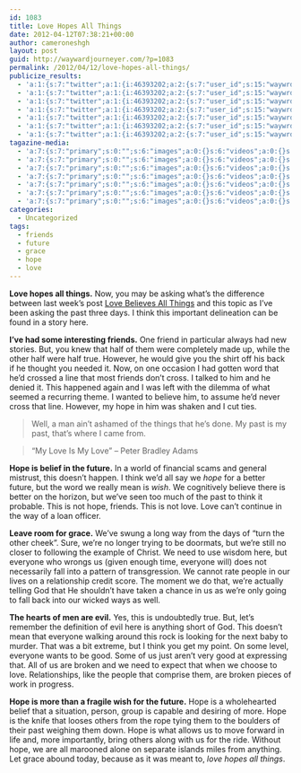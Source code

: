 ```yaml
---
id: 1083
title: Love Hopes All Things
date: 2012-04-12T07:38:21+00:00
author: cameroneshgh
layout: post
guid: http://waywardjourneyer.com/?p=1083
permalink: /2012/04/12/love-hopes-all-things/
publicize_results:
  - 'a:1:{s:7:"twitter";a:1:{i:46393202;a:2:{s:7:"user_id";s:15:"waywrdjourneyer";s:7:"post_id";s:18:"190403486314266624";}}}'
  - 'a:1:{s:7:"twitter";a:1:{i:46393202;a:2:{s:7:"user_id";s:15:"waywrdjourneyer";s:7:"post_id";s:18:"190403486314266624";}}}'
  - 'a:1:{s:7:"twitter";a:1:{i:46393202;a:2:{s:7:"user_id";s:15:"waywrdjourneyer";s:7:"post_id";s:18:"190403486314266624";}}}'
  - 'a:1:{s:7:"twitter";a:1:{i:46393202;a:2:{s:7:"user_id";s:15:"waywrdjourneyer";s:7:"post_id";s:18:"190403486314266624";}}}'
  - 'a:1:{s:7:"twitter";a:1:{i:46393202;a:2:{s:7:"user_id";s:15:"waywrdjourneyer";s:7:"post_id";s:18:"190403486314266624";}}}'
  - 'a:1:{s:7:"twitter";a:1:{i:46393202;a:2:{s:7:"user_id";s:15:"waywrdjourneyer";s:7:"post_id";s:18:"190403486314266624";}}}'
  - 'a:1:{s:7:"twitter";a:1:{i:46393202;a:2:{s:7:"user_id";s:15:"waywrdjourneyer";s:7:"post_id";s:18:"190403486314266624";}}}'
tagazine-media:
  - 'a:7:{s:7:"primary";s:0:"";s:6:"images";a:0:{}s:6:"videos";a:0:{}s:11:"image_count";s:1:"0";s:6:"author";s:8:"19879429";s:7:"blog_id";s:8:"19280981";s:9:"mod_stamp";s:19:"2012-04-12 11:42:49";}'
  - 'a:7:{s:7:"primary";s:0:"";s:6:"images";a:0:{}s:6:"videos";a:0:{}s:11:"image_count";s:1:"0";s:6:"author";s:8:"19879429";s:7:"blog_id";s:8:"19280981";s:9:"mod_stamp";s:19:"2012-04-12 11:42:49";}'
  - 'a:7:{s:7:"primary";s:0:"";s:6:"images";a:0:{}s:6:"videos";a:0:{}s:11:"image_count";s:1:"0";s:6:"author";s:8:"19879429";s:7:"blog_id";s:8:"19280981";s:9:"mod_stamp";s:19:"2012-04-12 11:42:49";}'
  - 'a:7:{s:7:"primary";s:0:"";s:6:"images";a:0:{}s:6:"videos";a:0:{}s:11:"image_count";s:1:"0";s:6:"author";s:8:"19879429";s:7:"blog_id";s:8:"19280981";s:9:"mod_stamp";s:19:"2012-04-12 11:42:49";}'
  - 'a:7:{s:7:"primary";s:0:"";s:6:"images";a:0:{}s:6:"videos";a:0:{}s:11:"image_count";s:1:"0";s:6:"author";s:8:"19879429";s:7:"blog_id";s:8:"19280981";s:9:"mod_stamp";s:19:"2012-04-12 11:42:49";}'
  - 'a:7:{s:7:"primary";s:0:"";s:6:"images";a:0:{}s:6:"videos";a:0:{}s:11:"image_count";s:1:"0";s:6:"author";s:8:"19879429";s:7:"blog_id";s:8:"19280981";s:9:"mod_stamp";s:19:"2012-04-12 11:42:49";}'
  - 'a:7:{s:7:"primary";s:0:"";s:6:"images";a:0:{}s:6:"videos";a:0:{}s:11:"image_count";s:1:"0";s:6:"author";s:8:"19879429";s:7:"blog_id";s:8:"19280981";s:9:"mod_stamp";s:19:"2012-04-12 11:42:49";}'
categories:
  - Uncategorized
tags:
  - friends
  - future
  - grace
  - hope
  - love
---
```

**Love hopes all things.** Now, you may be asking what&#8217;s the difference between last week&#8217;s post [Love Believes All Things](http://waywardjourneyer.com/2012/04/05/love-believes-all-things/ "Love Believes All Things") and this topic as I&#8217;ve been asking the past three days. I think this important delineation can be found in a story here.

**I&#8217;ve had some interesting friends.** One friend in particular always had new stories. But, you knew that half of them were completely made up, while the other half were half true. However, he would give you the shirt off his back if he thought you needed it. Now, on one occasion I had gotten word that he&#8217;d crossed a line that most friends don&#8217;t cross. I talked to him and he denied it. This happened again and I was left with the dilemma of what seemed a recurring theme. I wanted to believe him, to assume he&#8217;d never cross that line. However, my hope in him was shaken and I cut ties.

> Well, a man ain&#8217;t ashamed of the things that he&#8217;s done. My past is my past, that&#8217;s where I came from.
  
> &#8220;My Love Is My Love&#8221; &#8211; Peter Bradley Adams

**Hope is belief in the future.** In a world of financial scams and general mistrust, this doesn&#8217;t happen. I think we&#8217;d all say we _hope_ for a better future, but the word we really mean is _wish_. We cognitively believe there is better on the horizon, but we&#8217;ve seen too much of the past to think it probable. This is not hope, friends. This is not love. Love can&#8217;t continue in the way of a loan officer.

**Leave room for grace.** We&#8217;ve swung a long way from the days of &#8220;turn the other cheek&#8221;. Sure, we&#8217;re no longer trying to be doormats, but we&#8217;re still no closer to following the example of Christ. We need to use wisdom here, but everyone who wrongs us (given enough time, everyone will) does not necessarily fall into a pattern of transgression. We cannot rate people in our lives on a relationship credit score. The moment we do that, we&#8217;re actually telling God that He shouldn&#8217;t have taken a chance in us as we&#8217;re only going to fall back into our wicked ways as well.

**The hearts of men are evil.** Yes, this is undoubtedly true. But, let&#8217;s remember the definition of evil here is anything short of God. This doesn&#8217;t mean that everyone walking around this rock is looking for the next baby to murder. That was a bit extreme, but I think you get my point. On some level, everyone wants to be good. Some of us just aren&#8217;t very good at expressing that. All of us are broken and we need to expect that when we choose to love. Relationships, like the people that comprise them, are broken pieces of work in progress.

**Hope is more than a fragile wish for the future.** Hope is a wholehearted belief that a situation, person, group is capable and desiring of more. Hope is the knife that looses others from the rope tying them to the boulders of their past weighing them down. Hope is what allows us to move forward in life and, more importantly, bring others along with us for the ride. Without hope, we are all marooned alone on separate islands miles from anything. Let grace abound today, because as it was meant to, _love hopes all things_.